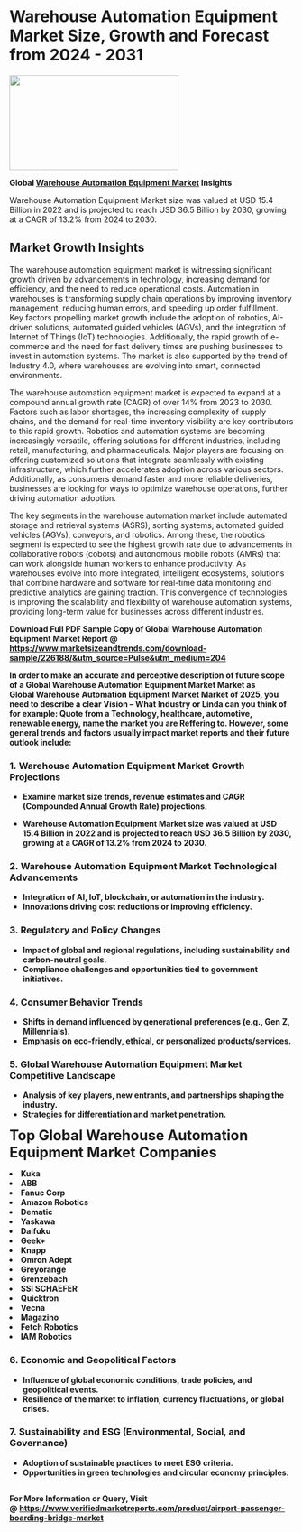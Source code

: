 <H1>Warehouse Automation Equipment Market Size, Growth and Forecast from 2024 - 2031</H1><img class="aligncenter size-medium wp-image-584254" src="https://thirdeyenews.in/wp-content/uploads/2024/09/Global-Market-Research-300x168.jpeg" alt="" width="300" height="168" /><p><strong>Global&nbsp;<a href="https://www.marketsizeandtrends.com/download-sample/226188/&amp;utm_source=Pulse&amp;utm_medium=204">Warehouse Automation Equipment Market</a> Insights</strong></p><p>Warehouse Automation Equipment Market size was valued at USD 15.4 Billion in 2022 and is projected to reach USD 36.5 Billion by 2030, growing at a CAGR of 13.2% from 2024 to 2030.</p><p><h2>Market Growth Insights</h2> <p>The warehouse automation equipment market is witnessing significant growth driven by advancements in technology, increasing demand for efficiency, and the need to reduce operational costs. Automation in warehouses is transforming supply chain operations by improving inventory management, reducing human errors, and speeding up order fulfillment. Key factors propelling market growth include the adoption of robotics, AI-driven solutions, automated guided vehicles (AGVs), and the integration of Internet of Things (IoT) technologies. Additionally, the rapid growth of e-commerce and the need for fast delivery times are pushing businesses to invest in automation systems. The market is also supported by the trend of Industry 4.0, where warehouses are evolving into smart, connected environments.</p> <p><strong></strong></p> <p>The warehouse automation equipment market is expected to expand at a compound annual growth rate (CAGR) of over 14% from 2023 to 2030. Factors such as labor shortages, the increasing complexity of supply chains, and the demand for real-time inventory visibility are key contributors to this rapid growth. Robotics and automation systems are becoming increasingly versatile, offering solutions for different industries, including retail, manufacturing, and pharmaceuticals. Major players are focusing on offering customized solutions that integrate seamlessly with existing infrastructure, which further accelerates adoption across various sectors. Additionally, as consumers demand faster and more reliable deliveries, businesses are looking for ways to optimize warehouse operations, further driving automation adoption. <p>The key segments in the warehouse automation market include automated storage and retrieval systems (ASRS), sorting systems, automated guided vehicles (AGVs), conveyors, and robotics. Among these, the robotics segment is expected to see the highest growth rate due to advancements in collaborative robots (cobots) and autonomous mobile robots (AMRs) that can work alongside human workers to enhance productivity. As warehouses evolve into more integrated, intelligent ecosystems, solutions that combine hardware and software for real-time data monitoring and predictive analytics are gaining traction. This convergence of technologies is improving the scalability and flexibility of warehouse automation systems, providing long-term value for businesses across different industries.</p> <p><strong></p><p><span class=""><strong>Download Full PDF Sample Copy of Global Warehouse Automation Equipment Market Report</strong> @ <a href="https://www.marketsizeandtrends.com/download-sample/226188/&amp;utm_source=Pulse&amp;utm_medium=204" target="_blank">https://www.marketsizeandtrends.com/download-sample/226188/&amp;utm_source=Pulse&amp;utm_medium=204</a></span></p><p>In order to make an accurate and perceptive description of future scope of a Global&nbsp;Warehouse Automation Equipment Market Market as Global&nbsp;Warehouse Automation Equipment Market Market of 2025, you need to describe a clear Vision &ndash; What Industry or Linda can you think of for example: Quote from a Technology, healthcare, automotive, renewable energy, name the market you are Reffering to. However, some general trends and factors usually impact market reports and their future outlook include:</p><h3>1.&nbsp;<strong>Warehouse Automation Equipment Market Growth Projections</strong></h3><ul><li>Examine market size trends, revenue estimates and CAGR (Compounded Annual Growth Rate) projections.</li><li><p>Warehouse Automation Equipment Market size was valued at USD 15.4 Billion in 2022 and is projected to reach USD 36.5 Billion by 2030, growing at a CAGR of 13.2% from 2024 to 2030.</p></li></ul><h3>2.&nbsp;<strong>Warehouse Automation Equipment Market Technological Advancements</strong></h3><ul><li>Integration of AI, IoT, blockchain, or automation in the industry.</li><li>Innovations driving cost reductions or improving efficiency.</li></ul><h3>3.&nbsp;<strong>Regulatory and Policy Changes</strong></h3><ul><li>Impact of global and regional regulations, including sustainability and carbon-neutral goals.</li><li>Compliance challenges and opportunities tied to government initiatives.</li></ul><h3>4.&nbsp;<strong>Consumer Behavior Trends</strong></h3><ul><li>Shifts in demand influenced by generational preferences (e.g., Gen Z, Millennials).</li><li>Emphasis on eco-friendly, ethical, or personalized products/services.</li></ul><h3>5.&nbsp;<strong>Global Warehouse Automation Equipment Market Competitive Landscape</strong></h3><ul><li>Analysis of key players, new entrants, and partnerships shaping the industry.</li><li>Strategies for differentiation and market penetration.</li></ul><p data-pm-slice="1 1 []"><span style="color: inherit; font-family: inherit; font-size: 25px;">Top Global Warehouse Automation Equipment Market Companies</span></p><div class="" data-test-id=""><p><li>Kuka</li><li> ABB</li><li> Fanuc Corp</li><li> Amazon Robotics</li><li> Dematic</li><li> Yaskawa</li><li> Daifuku</li><li> Geek+</li><li> Knapp</li><li> Omron Adept</li><li> Greyorange</li><li> Grenzebach</li><li> SSI SCHAEFER</li><li> Quicktron</li><li> Vecna</li><li> Magazino</li><li> Fetch Robotics</li><li> IAM Robotics</li></p></div><h3>6.&nbsp;<strong>Economic and Geopolitical Factors</strong></h3><ul><li>Influence of global economic conditions, trade policies, and geopolitical events.</li><li>Resilience of the market to inflation, currency fluctuations, or global crises.</li></ul><h3>7.&nbsp;<strong>Sustainability and ESG (Environmental, Social, and Governance)</strong></h3><ul><li>Adoption of sustainable practices to meet ESG criteria.</li><li>Opportunities in green technologies and circular economy principles.</li></ul><h2><strong style="font-size: 14px;">For More Information or Query, Visit @&nbsp;</strong><a style="background-color: #ffffff; font-size: 14px;" href="https://www.marketsizeandtrends.com/report/warehouse-automation-equipment-market/" target="_blank">https://www.verifiedmarketreports.com/product/airport-passenger-boarding-bridge-market</a></h2>
